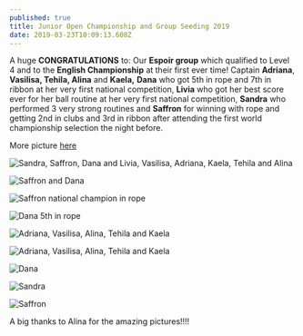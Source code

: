 ```yaml
---
published: true
title: Junior Open Championship and Group Seeding 2019
date: 2019-03-23T10:09:13.608Z
---
```

A huge **CONGRATULATIONS** to: Our **Espoir group** which qualified to Level 4 and to the **English Championship** at their first ever time! Captain **Adriana**, **Vasilisa, Tehila, Alina** and **Kaela,** **Dana** who got 5th in rope and 7th in ribbon at her very first national competition, **Livia** who got her best score ever for her ball routine at her very first national competition, **Sandra** who performed 3 very strong routines and **Saffron** for winning with rope and getting 2nd in clubs and 3rd in ribbon after attending the first world championship selection the night before.

More picture [here](https://www.facebook.com/pg/Rhythmic-Excellence-787019504729313/photos/?tab=album&album_id=2073507696080481&__xts__%5B0%5D=68.ARB-z7zXAD3CR0Lk97zKCf0wa-ksEqDSPnH_4Z68mGKuZd-4kofqn-N3bRVcqlEbr_d5s-w9QZ-5BYrOOi61fEXhawde0DeGzRw9jw-C0lOpjxMRzxxV95IVhBPe3iiJscL1sJJKbRLxnepEOIrJNJfuQK9Y8e_-y3CasJBGx9ADdlB5KY0KVESmlUG4AVseEDXmQ9TdP2wJ_09bYgSy09zc60B5U2QLVna0SOZL4MrcEqUtTfXr5Q_U2cC3K_X2yf7UC-S7rG-8LBuQO-BSmhZ-pgNFFZbx_5GIitWIHrjs4WwldNq0t4MpXCBlpKTH2xZWf2z2zm0WtJM5hXxnz21hvCpnD9rJgZ_nD5uOyLKr_C56oJDT1YYGjLdCT-GDDyTgbR5BbTw2mjDJNX_HdhjJipPfnKAxGUH1JYxclWdtn5IledOi5i3okzXZfwPmsfj9C3w7SLmC_VRAC0TT&__tn__=-UC-R)

![Sandra, Saffron, Dana and Livia, Vasilisa, Adriana, Kaela, Tehila and Alina](/assets/img_20190323_175307.jpg)

![Saffron and Dana](/assets/img_20190323_182748_1.jpg)

![Saffron national champion in rope](/assets/img_6630.jpg)

![Dana 5th in rope](/assets/img_6632.jpg)

![](/assets/img_20190323_084723.jpg "Adriana, Vasilisa, Alina, Tehila and Kaela")

![Adriana, Vasilisa, Alina, Tehila and Kaela](/assets/img_20190323_084749.jpg)

![Dana](/assets/mvi_5704.00_00_01_23.still071.jpg)

![Sandra](/assets/mvi_5704.00_00_20_09.still064.jpg)

![Saffron](/assets/mvi_5704.00_00_47_22.still045.jpg)

 A big thanks to Alina for the amazing pictures!!!!
